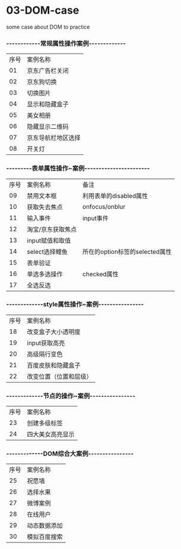 # 03-DOM-case
some case about DOM to practice


### ------------常规属性操作案例-------------

<table style="border-collapse:collapse;">
<tr><td>序号<td>案例名称</tr>
<tr><td>01<td>京东广告栏关闭</tr>
<tr><td>02<td>京东狗切换</tr>
<tr><td>03<td>切换图片</tr>
<tr><td>04<td>显示和隐藏盒子 </tr>
<tr><td>05<td>美女相册</tr>
<tr><td>06<td>隐藏显示二维码</tr>
<tr><td>07<td>京东导航栏地区选择</tr>
<tr><td>08<td>开关灯</tr>
</table>


### ---------表单属性操作~案例-----------------------

<table style="border-collapse:collapse;">
<tr><td>序号<td>案例名称<td>备注</tr>
<tr><td>09<td>禁用文本框<td>利用表单的disabled属性</tr>
<tr><td>10<td>获取失去焦点<td>onfocus/onblur</tr>
<tr><td>11<td>输入事件<td>input事件</tr>
<tr><td>12<td>淘宝/京东获取焦点<td></tr>
<tr><td>13<td>input赋值和取值<td></tr>
<tr><td>14<td>select选择鲤鱼<td>所在的option标签的selected属性</tr>
<tr><td>15<td>表单验证<td></tr>
<tr><td>16<td>单选多选操作<td>checked属性</tr>
<tr><td>17<td>全选反选<td></tr>

</table>

### -------------style属性操作~案例----------------

         
<table style="border-collapse:collapse;">
<tr><td>序号<td>案例名称</tr>
<tr><td>18<td>改变盒子大小透明度</tr>
<tr><td>19<td>input获取高亮</tr>
<tr><td>20<td>高级隔行变色</tr>
<tr><td>21<td>百度皮肤和隐藏盒子 </tr>
<tr><td>22<td>改变位置（位置和层级）</tr>
</table>

### -------------节点的操作~案例----------------

         
<table style="border-collapse:collapse;">
<tr><td>序号<td>案例名称</tr>
<tr><td>23<td>创建多级标签</tr>
<tr><td>24<td>四大美女高亮显示</tr>
</table>

### -------------DOM综合大案例----------------

         
<table style="border-collapse:collapse;">
<tr><td>序号<td>案例名称</tr>
<tr><td>25<td>祝愿墙</tr>
<tr><td>26<td>选择水果</tr>
<tr><td>27<td>微博案例</tr>
<tr><td>28<td>在线用户 </tr>
<tr><td>29<td>动态数据添加</tr>
<tr><td>30<td>模拟百度搜索</tr>
</table>
